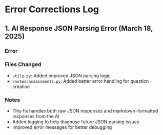 # Error Corrections Log

## 1. AI Response JSON Parsing Error (March 18, 2025)

### Error 

### Files Changed
- `utils.py`: Added improved JSON parsing logic
- `routes/assessments.py`: Added better error handling for question creation

### Notes
- This fix handles both raw JSON responses and markdown-formatted responses from the AI
- Added logging to help diagnose future JSON parsing issues
- Improved error messages for better debugging